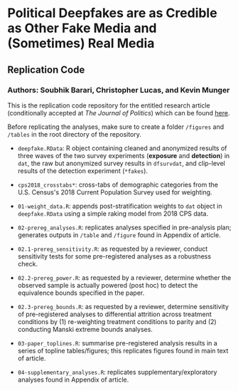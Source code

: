 # Political Deepfakes are as Credible as Other Fake Media and (Sometimes) Real Media
## Replication Code
### Authors: Soubhik Barari, Christopher Lucas, and Kevin Munger

This is the replication code repository for the entitled research article (conditionally accepted at *The Journal of Politics*) which can be found [here](https://osf.io/cdfh3/).

Before replicating the analyses, make sure to create a folder `/figures` and `/tables` in the root directory of the repository.

- `deepfake.RData`: R object containing cleaned and anonymized results of three waves of the two survey experiments (**exposure** and **detection**) in `dat`, the raw but anonymized survey results in `dfsurvdat`, and clip-level results of the detection experiment (`*fakes`).

- `cps2018_crosstabs*`: cross-tabs of demographic categories from the U.S. Census's 2018 Current Population Survey used for weighting.

- `01-weight_data.R`: appends post-stratification weights to `dat` object in `deepfake.RData` using a simple raking model from 2018 CPS data.

- `02-prereg_analyses.R`: replicates analyses specified in pre-analysis plan; generates outputs in `/table` and `/figure` found in Appendix of article.

- `02.1-prereg_sensitivity.R`: as requested by a reviewer, conduct sensitivity tests for some pre-registered analyses as a robustness check.

- `02.2-prereg_power.R`: as requested by a reviewer, determine whether the observed sample is actually powered (post hoc) to detect the equivalence bounds specified in the paper.

- `02.3-prereg_bounds.R`: as requested by a reviewer, determine sensitivity of pre-registered analyses to differential attrition across treatment conditions by (1) re-weighting treatment conditions to parity and (2) conducting Manski extreme bounds analyses.

- `03-paper_toplines.R`: summarise pre-registered analysis results in a series of topline tables/figures; this replicates figures found in main text of article.

- `04-supplementary_analyses.R`: replicates supplementary/exploratory analyses found in Appendix of article.

